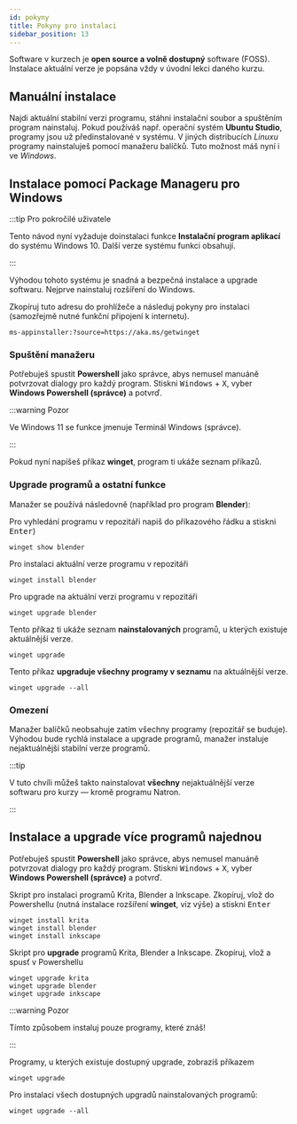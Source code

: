 ```yaml
---
id: pokyny
title: Pokyny pro instalaci
sidebar_position: 13
---
```

Software v kurzech je **open source a volně dostupný** software (FOSS). Instalace aktuální verze je popsána vždy v úvodní lekci daného kurzu.  

## Manuální instalace
Najdi aktuální stabilní verzi programu, stáhni instalační soubor a spuštěním program nainstaluj. Pokud používáš např. operační systém **Ubuntu Studio**, programy jsou už předinstalované v systému. V jiných distribucích *Linuxu* programy nainstaluješ pomocí manažeru balíčků. Tuto možnost máš nyní i ve *Windows*.

## Instalace pomocí Package Manageru pro Windows

:::tip Pro pokročilé uživatele

Tento návod nyní vyžaduje doinstalaci funkce **Instalační program aplikací** do systému Windows 10. Další verze systému funkci obsahují.

:::

Výhodou tohoto systému je snadná a bezpečná instalace a upgrade softwaru. Nejprve nainstaluj rozšíření do Windows.

Zkopíruj tuto adresu do prohlížeče a následuj pokyny pro instalaci (samozřejmě nutné funkční připojení k internetu).

```
ms-appinstaller:?source=https://aka.ms/getwinget
```

### Spuštění manažeru

Potřebuješ spustit **Powershell** jako správce, abys nemusel manuáně potvrzovat dialogy pro každý program. Stiskni <kbd>Windows</kbd> + <kbd>X</kbd>, vyber **Windows Powershell (správce)** a potvrď.


:::warning Pozor

Ve Windows 11 se funkce jmenuje Terminál Windows (správce).

:::


Pokud nyní napíšeš příkaz **winget**, program ti ukáže seznam příkazů.


### Upgrade programů a ostatní funkce

Manažer se používá následovně (například pro program **Blender**):

Pro vyhledání programu v repozitáři napiš do příkazového řádku a stiskni <kbd>Enter</kbd>)

```
winget show blender
```
Pro instalaci aktuální verze programu v repozitáři

```
winget install blender
```

Pro upgrade na aktuální verzi programu v repozitáři

```
winget upgrade blender
```

Tento příkaz ti ukáže seznam **nainstalovaných** programů, u kterých existuje aktuálnější verze.

```
winget upgrade
```

Tento příkaz **upgraduje všechny programy v seznamu** na aktuálnější verze.

```
winget upgrade --all
```

### Omezení

Manažer balíčků neobsahuje zatím všechny programy (repozitář se buduje). Výhodou bude rychlá instalace a upgrade programů, manažer instaluje nejaktuálnější stabilní verze programů.

:::tip

V tuto chvíli můžeš takto nainstalovat **všechny** nejaktuálnější verze softwaru pro kurzy &mdash; kromě programu Natron.

:::

## Instalace a upgrade více programů najednou

Potřebuješ spustit **Powershell** jako správce, abys nemusel manuáně potvrzovat dialogy pro každý program. Stiskni <kbd>Windows</kbd> + <kbd>X</kbd>, vyber **Windows Powershell (správce)** a potvrď.



Skript pro instalaci programů Krita, Blender a Inkscape. Zkopíruj, vlož do Powershellu (nutná instalace rozšíření **winget**, viz výše) a stiskni <kbd>Enter</kbd>
```
winget install krita
winget install blender
winget install inkscape
```
Skript pro **upgrade** programů Krita, Blender a Inkscape. Zkopíruj, vlož a spusť v Powershellu

```
winget upgrade krita
winget upgrade blender
winget upgrade inkscape
```

:::warning Pozor

Tímto způsobem instaluj pouze programy, které znáš!

:::

Programy, u kterých existuje dostupný upgrade, zobrazíš příkazem

```
winget upgrade

```

Pro instalaci všech dostupných upgradů nainstalovaných programů:


```
winget upgrade --all

```
